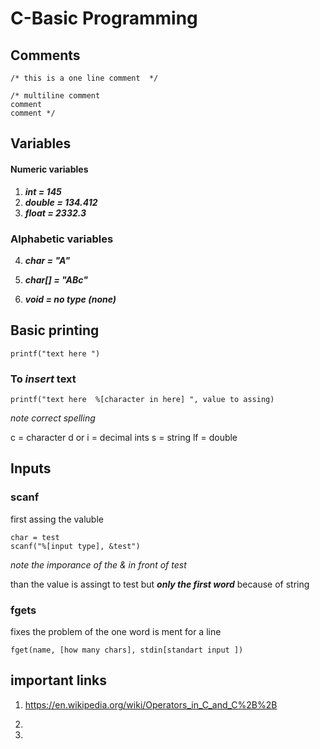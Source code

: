 # C-Basic Programming 

## Comments 
```
/* this is a one line comment  */

/* multiline comment 
comment
comment */

```

## Variables 

#### Numeric variables

1. ***int = 145***
2. ***double = 134.412***
3. ***float = 2332.3***

### Alphabetic variables

4. ***char = "A"***
5. ***char[] = "ABc"***

6. ***void = no type (*none*)***


## Basic printing 

``` 
printf("text here ") 
```

### To *insert* text 
```
printf("text here  %[character in here] ", value to assing)
```
*note correct spelling*

c = character 
d or i = decimal ints 
s = string 
lf = double 

## Inputs 
### scanf
first assing the valuble 
```
char = test 
scanf("%[input type], &test")
```
_note the imporance of the & in front of test_

than the value is assingt to test but ***only the first word*** because of string

### fgets 

fixes the problem of the one word is ment for a line 

```
fget(name, [how many chars], stdin[standart input ])
```


## important links 
1. https://en.wikipedia.org/wiki/Operators_in_C_and_C%2B%2B

2. 

3. 
